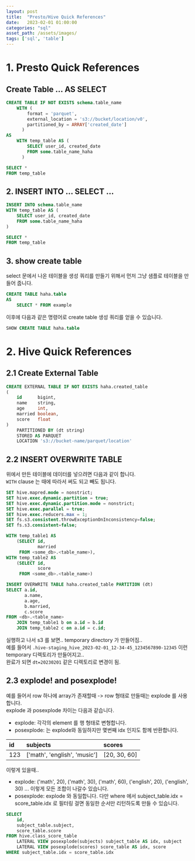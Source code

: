 ```yaml
---
layout: post
title:  "Presto/Hive Quick References"
date:   2023-02-01 01:00:00
categories: "sql"
asset_path: /assets/images/
tags: ['sql', 'table']
---
```



# 1. Presto Quick References

## Create Table ... AS SELECT

```sql
CREATE TABLE IF NOT EXISTS schema.table_name
    WITH (
        format = 'parquet', 
        external_location = 's3://bucket/location/v0',
        partitioned_by = ARRAY['created_date']
      )
AS
    WITH temp_table AS (
        SELECT user_id, created_date
        FROM some.table_name_haha
      )

SELECT * 
FROM temp_table
```


## 2. INSERT INTO ... SELECT ...

```sql
INSERT INTO schema.table_name
WITH temp_table AS (
    SELECT user_id, created_date
    FROM some.table_name_haha
)

SELECT *
FROM temp_table
```

## 3. show create table 

select 문에서 나온 테이블을 생성 쿼리를 만들기 위해서 먼저 그냥 샘플로 테이블을 만들어 줍니다. 

```sql
CREATE TABLE haha.table
AS
    SELECT * FROM example
```

이후에 다음과 같은 명령어로 create table 생성 쿼리를 얻을 수 있습니다. 

```sql
SHOW CREATE TABLE haha.table
```



# 2. Hive Quick References 

## 2.1 Create External Table 

```sql
CREATE EXTERNAL TABLE IF NOT EXISTS haha.created_table
(
    id      bigint, 
    name    string,
    age     int, 
    married boolean,
    score   float
)
    PARTITIONED BY (dt string)
    STORED AS PARQUET
    LOCATION 's3://bucket-name/parquet/location'

```

## 2.2 INSERT OVERWRITE TABLE

위에서 만든 테이블에 데이터를 넣으려면 다음과 같이 합니다.<br>
`WITH` clause 는 때에 따라서 써도 되고 빼도 됩니다.  

```sql
SET hive.mapred.mode = nonstrict;
SET hive.exec.dynamic.partition = true;
SET hive.exec.dynamic.partition.mode = nonstrict;
SET hive.exec.parallel = true;
SET hive.exec.reducers.max = 1;
SET fs.s3.consistent.throwExceptionOnInconsistency=false;
SET fs.s3.consistent=false;

WITH temp_table1 AS
    (SELECT id,
            married
     FROM <some_db>.<table_name>),
WITH temp_table2 AS
    (SELECT id,
            score
     FROM <some_db>.<table_name>)

INSERT OVERWRITE TABLE haha.created_table PARTITION (dt)
SELECT a.id, 
       a.name, 
       a.age,
       b.married, 
       c.score
FROM <db>.<table_name> 
    JOIN temp_table1 b on a.id = b.id
    JOIN temp_table2 c on a.id = c.id;
```

실행하고 나서 s3 를 보면.. temporary directory 가 만들어짐.. <br>
예를 들어서 `.hive-staging_hive_2023-02-01_12-34-45_1234567890-12345` 이런 temporary 디렉토리가 만들어지고..<br>
완료가 되면 `dt=20230201` 같은 디렉토리로 변경이 됨.


## 2.3 explode! and posexplode!

예를 들어서 row 하나에 array가 존재할때 -> row 형태로 만들때는 explode 를 사용합니다. <br>
explode 과 posexplode 차이는 다음과 같습니다. 

- explode: 각각의 element 를 행 형태로 변형합니다. 
- posexplode: 는 explode와 동일하지만 몇번째 idx 인지도 함께 반환합니다. 


| id   | subjects                      | scores         | 
|:-----|:------------------------------|:---------------|
| 123  | ['math', 'english', 'music']  | [20, 30, 60]   |

이렇게 있을때.. 
- explode: ('math', 20), ('math', 30), ('math', 60), ('english', 20), ('english', 30) ... 이렇게 모든 조합이 나갈수 있습니다. 
- posexplode: explode 와 동일합니다. 다만 where 에서 subject_table.idx = score_table.idx 로 필터링 걸면 동일한 순서만 리턴하도록 만들 수 있습니다. 


```sql
SELECT 
    id, 
    subject_table.subject, 
    score_table.score
FROM hive.class_score_table 
    LATERAL VIEW posexplode(subjects) subject_table AS idx, subject
    LATERAL VIEW posexplode(scores) score_table AS idx, score
WHERE subject_table.idx = score_table.idx
```



